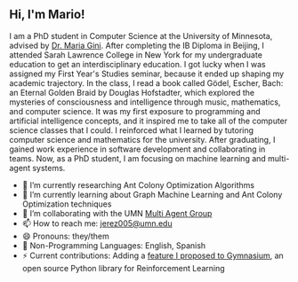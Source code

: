 ## Hi, I'm Mario!
I am a PhD student in Computer Science at the University of Minnesota, advised by [Dr. Maria Gini](https://nextgenai.umn.edu/team). After completing the IB Diploma in Beijing, I attended Sarah Lawrence College in New York for my undergraduate education to get an interdisciplinary education. I got lucky when I was assigned my First Year's Studies seminar, because it ended up shaping my academic trajectory. In the class, I read a book called Gödel, Escher, Bach: an Eternal Golden Braid by Douglas Hofstadter, which explored the mysteries of consciousness and intelligence through music, mathematics, and computer science. It was my first exposure to programming and artificial intelligence concepts, and it inspired me to take all of the computer science classes that I could. I reinforced what I learned by tutoring computer science and mathematics for the university. After graduating, I gained work experience in software development and collaborating in teams. Now, as a PhD student, I am focusing on machine learning and multi-agent systems.

- 🔭 I’m currently researching Ant Colony Optimization Algorithms
- 🌱 I’m currently learning about Graph Machine Learning and Ant Colony Optimization techniques
- 👯 I’m collaborating with the UMN [Multi Agent Group](https://nextgenai.umn.edu/multi-agent-group)
- 📫 How to reach me: jerez005@umn.edu
- 😄 Pronouns: they/them
- 💬 Non-Programming Languages: English, Spanish
- ⚡ Current contributions: Adding a [feature I proposed to Gymnasium](https://github.com/Farama-Foundation/Gymnasium/pull/1296), an open source Python library for Reinforcement Learning
<!-- 🤔 I’m looking for help with ... -->
<!-- 💬 Ask me about ... -->
